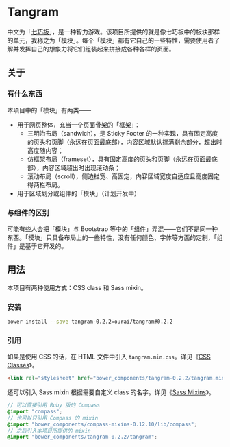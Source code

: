 # Tangram

中文为「[七巧板](http://baike.baidu.com/subview/6906/5036033.htm)」，是一种智力游戏。该项目所提供的就是像七巧板中的板块那样的单元，我称之为「模块」。每个「模块」都有它自己的一些特性，需要使用者了解并发挥自己的想象力将它们组装起来拼接成各种各样的页面。

## 关于

### 有什么东西

本项目中的「模块」有两类——

* 用于网页整体，充当一个页面骨架的「框架」：
    * 三明治布局（sandwich），是 Sticky Footer 的一种实现，具有固定高度的页头和页脚（永远在页面最底部），内容区域默认撑满剩余部分，超出时高度随内容；
    * 仿框架布局（frameset），具有固定高度的页头和页脚（永远在页面最底部），内容区域超出时出现滚动条；
    * 滚动布局（scroll），侧边栏宽、高固定，内容区域宽度自适应且高度固定得两栏布局。
* 用于区域划分或组件的「模块」（计划开发中）

### 与组件的区别

可能有些人会把「模块」与 Bootstrap 等中的「组件」弄混——它们不是同一种东西。「模块」只具备布局上的一些特性，没有任何颜色、字体等方面的定制，「组件」是基于它开发的。

## 用法

本项目有两种使用方式：CSS class 和 Sass mixin。

### 安装

```bash
bower install --save tangram-0.2.2=ourai/tangram#0.2.2
```

### 引用

如果是使用 CSS 的话，在 HTML 文件中引入 `tangram.min.css`。详见《[CSS Classes](./docs/classes.md)》。

```html
<link rel="stylesheet" href="bower_components/tangram-0.2.2/tangram.min.css">
```

还可以引入 Sass mixin 根据需要自定义 class 的名字。详见《[Sass Mixins](./docs/mixins.md)》。

```scss
// 可以直接引用 Ruby 版的 Compass
@import "compass";
// 也可以只引用 Compass 的 mixin
@import "bower_components/compass-mixins-0.12.10/lib/compass";
// 之后引入本项目所提供的 mixin
@import "bower_components/tangram-0.2.2/tangram";
```
